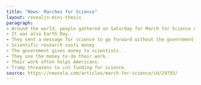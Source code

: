 ```yaml
---
title: "News: Marches for Science"
layout: revealjs-mini-thesis
paragraph:
- Around the world, people gathered on Saturday for March for Science events.
- It was also Earth Day.
- They sent a message for science to go forward without the government slowing it down.
- Scientific research costs money.
- The government gives money to scientists.
- They use the money to do their work.
- Their work often helps Americans.
- Trump threatens to cut funding for science.
source: https://newsela.com/articles/march-for-science/id/29793/
---
```


